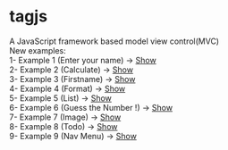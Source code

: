 # tagjs
A JavaScript framework based model view control(MVC)<br>
New examples:<br>
1- Example 1 (Enter your name) -> <a href="https://cdn.rawgit.com/tagjs/tagjs/master/Examples/Enter%20your%20name.html">Show</a><br>
2- Example 2 (Calculate) -> <a href="https://cdn.rawgit.com/tagjs/tagjs/master/Examples/Calculate.html">Show</a><br>
3- Example 3 (Firstname) -> <a href="https://cdn.rawgit.com/tagjs/tagjs/master/Examples/Firstname%20Lastname.html">Show</a><br>
4- Example 4 (Format) -> <a href="https://cdn.rawgit.com/tagjs/tagjs/master/Examples/Format%20Example.html">Show</a><br>
5- Example 5 (List) -> <a href="https://cdn.rawgit.com/tagjs/tagjs/master/Examples/List%20Example.html">Show</a><br>
6- Example 6 (Guess the Number !) -> <a href="https://cdn.rawgit.com/tagjs/tagjs/master/Examples/Guess%20the%20Number.html">Show</a><br>
7- Example 7 (Image) -> <a href="https://cdn.rawgit.com/tagjs/tagjs/master/Examples/Image.html">Show</a><br>
8- Example 8 (Todo) -> <a href="https://htmlpreview.github.io/?https://github.com/tagjs/tagjs/blob/master/Examples/Todo.html">Show</a><br>
9- Example 9 (Nav Menu) -> <a href="https://htmlpreview.github.io/?https://github.com/tagjs/tagjs/blob/master/Examples/Nav%20menu.html">Show</a><br>
